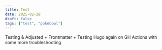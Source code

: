 ```yaml
---
title: Test
date: 2025-02-28 
draft: false 
tags: ["test", "pokebowl"] 
--- 
```

Testing & Adjusted + Frontmatter + Testing Hugo again on GH Actions with some more troubleshooting